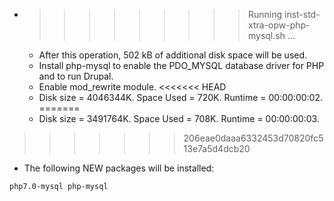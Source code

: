 * >>>>>>>>> Running inst-std-xtra-opw-php-mysql.sh ...
  * After this operation, 502 kB of additional disk space will be used.
  * Install php-mysql to enable the PDO_MYSQL database driver for PHP and to run Drupal.
  * Enable mod_rewrite module.
<<<<<<< HEAD
  * Disk size = 4046344K. Space Used = 720K. Runtime = 00:00:00:02.
=======
  * Disk size = 3491764K. Space Used = 708K. Runtime = 00:00:00:03.
>>>>>>> 206eae0daaa6332453d70820fc513e7a5d4dcb20
  * The following NEW packages will be installed:
  ```bash
php7.0-mysql php-mysql
  ```
